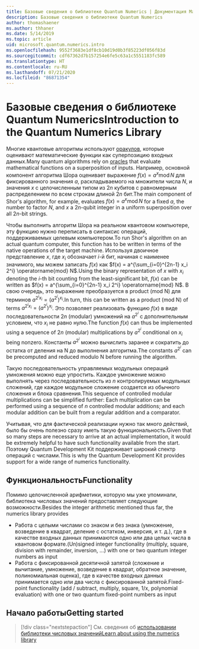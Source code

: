 ```yaml
---
title: Базовые сведения о библиотеке Quantum Numerics | Документация Майкрософт
description: Базовые сведения о библиотеке Quantum Numerics
author: thomashaener
ms.author: thhaner
ms.date: 5/14/2019
ms.topic: article
uid: microsoft.quantum.numerics.intro
ms.openlocfilehash: 9552f3683e1df8cb10d19d0b3f85223df056f83d
ms.sourcegitcommit: cdf67362d7b157254e6fe5c63a1c5551183fc589
ms.translationtype: HT
ms.contentlocale: ru-RU
ms.lasthandoff: 07/21/2020
ms.locfileid: "86871354"
---
```

# <a name="introduction-to-the-quantum-numerics-library"></a><span data-ttu-id="d383f-103">Базовые сведения о библиотеке Quantum Numerics</span><span class="sxs-lookup"><span data-stu-id="d383f-103">Introduction to the Quantum Numerics Library</span></span>

<span data-ttu-id="d383f-104">Многие квантовые алгоритмы используют [оракулов](xref:microsoft.quantum.concepts.oracles), которые оценивают математические функции как суперпозицию входных данных.</span><span class="sxs-lookup"><span data-stu-id="d383f-104">Many quantum algorithms rely on [oracles](xref:microsoft.quantum.concepts.oracles) that evaluate mathematical functions on a superposition of inputs.</span></span>
<span data-ttu-id="d383f-105">Например, основной компонент алгоритма Шора оценивает выражение $f(x) = a^x\operatorname{mod} N$ для фиксированного значения $a$, раскладываемого на множители числа $N$, и значения $x$ с целочисленным типом из $2n$ кубитов с равномерным распределением по всем строкам длиной $2n$ бит.</span><span class="sxs-lookup"><span data-stu-id="d383f-105">The main component of Shor's algorithm, for example, evaluates $f(x) = a^x\operatorname{mod} N$ for a fixed $a$, the number to factor $N$, and $x$ a $2n$-qubit integer in a uniform superposition over all $2n$-bit strings.</span></span>

<span data-ttu-id="d383f-106">Чтобы выполнить алгоритм Шора на реальном квантовом компьютере, эту функцию нужно переписать в синтаксис операций, поддерживаемых целевым компьютером.</span><span class="sxs-lookup"><span data-stu-id="d383f-106">To run Shor's algorithm on an actual quantum computer, this function has to be written in terms of the native operations of the target machine.</span></span>
<span data-ttu-id="d383f-107">Используя двоичное представление $x$, где $x_i$ обозначает $i$-й бит, начиная с наименее значимого, мы можем записать $f(x)$ как $f(x) = a^{\sum_{i=0}^{2n-1} x_i 2^i} \operatorname{mod} N$.</span><span class="sxs-lookup"><span data-stu-id="d383f-107">Using the binary representation of $x$ with $x_i$ denoting the $i$-th bit counting from the least-significant bit, $f(x)$ can be written as $f(x) = a^{\sum_{i=0}^{2n-1} x_i 2^i} \operatorname{mod} N$.</span></span>
<span data-ttu-id="d383f-108">В свою очередь, это выражение преобразуется в product (mod N) для терминов $a^{2^i x_i}=(a^{2^i})^{x_i}$.</span><span class="sxs-lookup"><span data-stu-id="d383f-108">In turn, this can be written as a product (mod N) of terms $a^{2^i x_i}=(a^{2^i})^{x_i}$.</span></span> <span data-ttu-id="d383f-109">Это позволяет реализовать функцию $f(x)$ в виде последовательности $2n$ (modular) умножений на $a^{2^i}$ с дополнительным условием, что $x_i$ не равно нулю.</span><span class="sxs-lookup"><span data-stu-id="d383f-109">The function $f(x)$ can thus be implemented using a sequence of $2n$ (modular) multiplications by $a^{2^i}$ conditional on $x_i$ being nonzero.</span></span> <span data-ttu-id="d383f-110">Константы $a^{2^i}$ можно вычислить заранее и сократить до остатка от деления на N до выполнения алгоритма.</span><span class="sxs-lookup"><span data-stu-id="d383f-110">The constants $a^{2^i}$ can be precomputed and reduced modulo N before running the algorithm.</span></span>

<span data-ttu-id="d383f-111">Такую последовательность управляемых модульных операций умножения можно еще упростить. Каждое умножение можно выполнять через последовательность из $n$ контролируемых модульных сложений, где каждое модульное сложение создается из обычного сложения и блока сравнения.</span><span class="sxs-lookup"><span data-stu-id="d383f-111">This sequence of controlled modular multiplications can be simplified further: Each multiplication can be performed using a sequence of $n$ controlled modular additions; and each modular addition can be built from a regular addition and a comparator.</span></span>


<span data-ttu-id="d383f-112">Учитывая, что для фактической реализации нужно так много действий, было бы очень полезно сразу иметь такую функциональность.</span><span class="sxs-lookup"><span data-stu-id="d383f-112">Given that so many steps are necessary to arrive at an actual implementation, it would be extremely helpful to have such functionality available from the start.</span></span>
<span data-ttu-id="d383f-113">Поэтому Quantum Development Kit поддерживает широкий спектр операций с числами.</span><span class="sxs-lookup"><span data-stu-id="d383f-113">This is why the Quantum Development Kit provides support for a wide range of numerics functionality.</span></span>


## <a name="functionality"></a><span data-ttu-id="d383f-114">Функциональность</span><span class="sxs-lookup"><span data-stu-id="d383f-114">Functionality</span></span>

<span data-ttu-id="d383f-115">Помимо целочисленной арифметики, которую мы уже упоминали, библиотека числовых значений предоставляет следующие возможности.</span><span class="sxs-lookup"><span data-stu-id="d383f-115">Besides the integer arithmetic mentioned thus far, the numerics library provides</span></span>

- <span data-ttu-id="d383f-116">Работа с целыми числами со знаком и без знака (умножение, возведение в квадрат, деление с остатком, инверсия, и т. д.), где в качестве входных данных принимаются одно или два целых числа в квантовом формате.</span><span class="sxs-lookup"><span data-stu-id="d383f-116">(Un)signed integer functionality (multiply, square, division with remainder, inversion, ...) with one or two quantum integer numbers as input</span></span>
- <span data-ttu-id="d383f-117">Работа с фиксированной десятичной запятой (сложение и вычитание, умножение, возведение в квадрат, обратное значение, полиномиальная оценка), где в качестве входных данных принимается одно или два числа с фиксированной запятой.</span><span class="sxs-lookup"><span data-stu-id="d383f-117">Fixed-point functionality (add / subtract, multiply, square, 1/x, polynomial evaluation) with one or two quantum fixed-point numbers as input</span></span>

## <a name="getting-started"></a><span data-ttu-id="d383f-118">Начало работы</span><span class="sxs-lookup"><span data-stu-id="d383f-118">Getting started</span></span>

> [!div class="nextstepaction"]
> <span data-ttu-id="d383f-119">См. сведения об [использовании библиотеки числовых значений](xref:microsoft.quantum.numerics.usage)</span><span class="sxs-lookup"><span data-stu-id="d383f-119">[Learn about using the numerics library](xref:microsoft.quantum.numerics.usage)</span></span>
